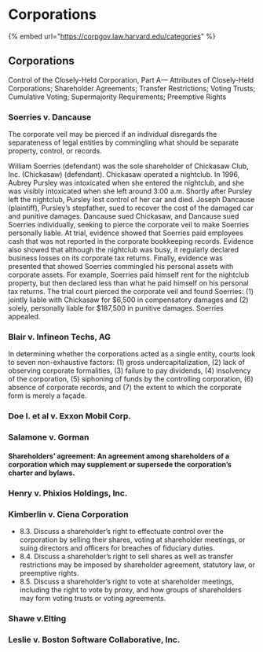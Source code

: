 # Corporations

{% embed url="https://corpgov.law.harvard.edu/categories" %}

## Corporations

Control of the Closely-Held Corporation, Part A— Attributes of Closely-Held Corporations; Shareholder Agreements; Transfer Restrictions; Voting Trusts; Cumulative Voting; Supermajority Requirements; Preemptive Rights

### Soerries v. Dancause

The corporate veil may be pierced if an individual disregards the separateness of legal entities by commingling what should be separate property, control, or records.

William Soerries (defendant) was the sole shareholder of Chickasaw Club, Inc. (Chickasaw) (defendant). Chickasaw operated a nightclub. In 1996, Aubrey Pursley was intoxicated when she entered the nightclub, and she was visibly intoxicated when she left around 3:00 a.m. Shortly after Pursley left the nightclub, Pursley lost control of her car and died. Joseph Dancause (plaintiff), Pursley’s stepfather, sued to recover the cost of the damaged car and punitive damages. Dancause sued Chickasaw, and Dancause sued Soerries individually, seeking to pierce the corporate veil to make Soerries personally liable. At trial, evidence showed that Soerries paid employees cash that was not reported in the corporate bookkeeping records. Evidence also showed that although the nightclub was busy, it regularly declared business losses on its corporate tax returns. Finally, evidence was presented that showed Soerries commingled his personal assets with corporate assets. For example, Soerries paid himself rent for the nightclub property, but then declared less than what he paid himself on his personal tax returns. The trial court pierced the corporate veil and found Soerries: (1) jointly liable with Chickasaw for $6,500 in compensatory damages and (2) solely, personally liable for $187,500 in punitive damages. Soerries appealed.

### Blair v. Infineon Techs, AG

In determining whether the corporations acted as a single entity, courts look to seven non-exhaustive factors: (1) gross undercapitalization, (2) lack of observing corporate formalities, (3) failure to pay dividends, (4) insolvency of the corporation, (5) siphoning of funds by the controlling corporation, (6) absence of corporate records, and (7) the extent to which the corporate form is merely a façade.

### Doe I. et al v. Exxon Mobil Corp.

### Salamone v. Gorman

#### Shareholders’ agreement: An agreement among shareholders of a corporation which may supplement or supersede the corporation’s charter and bylaws.

### Henry v. Phixios Holdings, Inc.

###

### Kimberlin v. Ciena Corporation

* 8.3. Discuss a shareholder’s right to effectuate control over the corporation by selling their shares, voting at shareholder meetings, or suing directors and officers for breaches of fiduciary duties.
* 8.4. Discuss a shareholder’s right to sell shares as well as transfer restrictions may be imposed by shareholder agreement, statutory law, or preemptive rights.
* 8.5. Discuss a shareholder’s right to vote at shareholder meetings, including the right to vote by proxy, and how groups of shareholders may form voting trusts or voting agreements.

### Shawe v.Elting

### Leslie v. Boston Software Collaborative, Inc.
